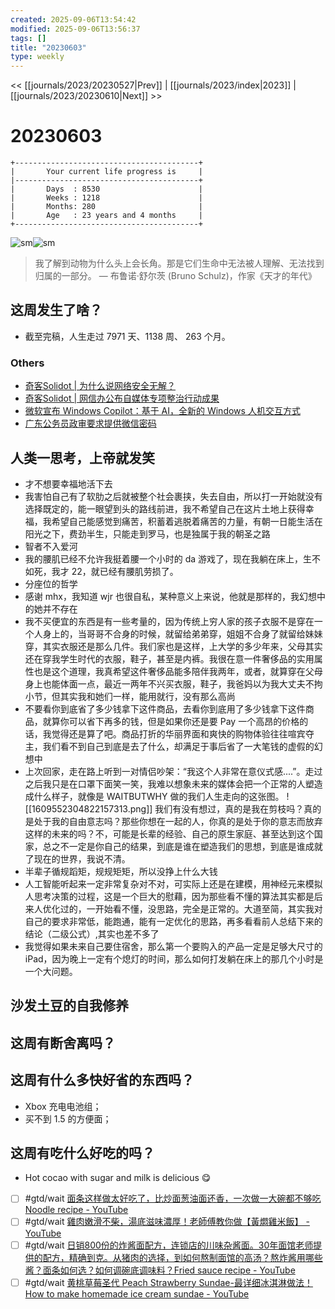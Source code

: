 ```yaml
---
created: 2025-09-06T13:54:42
modified: 2025-09-06T13:56:37
tags: []
title: "20230603"
type: weekly
---
```


<< [[journals/2023/20230527|Prev]] | [[journals/2023/index|2023]] | [[journals/2023/20230610|Next]] >>

# 20230603

```shell
+-----------------------------------------+
|       Your current life progress is     |
|-----------------------------------------+
|       Days  : 8530                      |
|       Weeks : 1218                      |
|       Months: 280                       |
|       Age   : 23 years and 4 months     |
+-----------------------------------------+
```

![sm](https://img.owspace.com/Public/uploads/Download/2023/0528.jpg)![sm](https://img.owspace.com/Public/uploads/Download/2023/0529.jpg)

> 我了解到动物为什么头上会长角。那是它们生命中无法被人理解、无法找到归属的一部分。
— 布鲁诺·舒尔茨 (Bruno Schulz)，作家《天才的年代》

## 这周发生了啥？

- 截至完稿，人生走过 7971 天、1138 周、 263 个月。

### Others

  - [奇客Solidot | 为什么说网络安全无解？](https://www.solidot.org/story?sid=75090)
  - [奇客Solidot | 网信办公布自媒体专项整治行动成果](https://www.solidot.org/story?sid=75086)
  - [微软宣布 Windows Copilot：基于 AI，全新的 Windows 人机交互方式](https://t.me/GodlyNews1/4430)
  - [广东公务员政审要求提供微信密码](https://t.me/OutsightChina/4277)

## 人类一思考，上帝就发笑

- 才不想要幸福地活下去
- 我害怕自己有了软肋之后就被整个社会裹挟，失去自由，所以打一开始就没有选择既定的，能一眼望到头的路线前进，我不希望自己在这片土地上获得幸福，我希望自己能感觉到痛苦，积蓄着逃脱着痛苦的力量，有朝一日能生活在阳光之下，费劲半生，只能走到罗马，也是独属于我的朝圣之路
- 智者不入爱河
- 我的腰肌已经不允许我挺着腰一个小时的 da 游戏了，现在我躺在床上，生不如死，我才 22，就已经有腰肌劳损了。
- 分座位的哲学
- 感谢 mhx，我知道 wjr 也很自私，某种意义上来说，他就是那样的，我幻想中的她并不存在
- 我不买便宜的东西是有一些考量的，因为传统上穷人家的孩子衣服不是穿在一个人身上的，当哥哥不合身的时候，就留给弟弟穿，姐姐不合身了就留给妹妹穿，其实衣服还是那么几件。我们家也是这样，上大学的多少年来，父母其实还在穿我学生时代的衣服，鞋子，甚至是内裤。我很在意一件奢侈品的实用属性也是这个道理，我真希望这件奢侈品能多陪伴我两年，或者，就算穿在父母身上也能体面一点，最近一两年不兴买衣服，鞋子，我爸妈以为我大丈夫不拘小节，但其实我和她们一样，能用就行，没有那么高尚
- 不要看你到底省了多少钱拿下这件商品，去看你到底用了多少钱拿下这件商品，就算你可以省下再多的钱，但是如果你还是要 Pay 一个高昂的价格的话，我觉得还是算了吧。商品打折的华丽界面和爽快的购物体验往往喧宾夺主，我们看不到自己到底是去了什么，却满足于事后省了一大笔钱的虚假的幻想中
- 上次回家，走在路上听到一对情侣吵架：“我这个人非常在意仪式感....”。走过之后我只是在口罩下面笑一笑，我难以想象未来的媒体会把一个正常的人塑造成什么样子，就像是 WAITBUTWHY 做的我们人生走向的这张图。
  ![[1609552304822157313.png]]
  我们有没有想过，真的是我在剪枝吗？真的是处于我的自由意志吗？那些你想在一起的人，你真的是处于你的意志而放弃这样的未来的吗？不，可能是长辈的经验、自己的原生家庭、甚至达到这个国家，总之不一定是你自己的结果，到底是谁在塑造我们的思想，到底是谁成就了现在的世界，我说不清。
- 半辈子循规蹈矩，规规矩矩，所以没挣上什么大钱
- 人工智能听起来一定非常复杂对不对，可实际上还是在建模，用神经元来模拟人思考决策的过程，这是一个巨大的慰藉，因为那些看不懂的算法其实都是后来人优化过的，一开始看不懂，没思路，完全是正常的。大道至简，其实我对自己的要求非常低，能跑通，能有一定优化的思路，再多看看前人总结下来的结论（二级公式）,其实也差不多了
- 我觉得如果未来自己要住宿舍，那么第一个要购入的产品一定是足够大尺寸的 iPad，因为晚上一定有个熄灯的时间，那么如何打发躺在床上的那几个小时是一个大问题。

## 沙发土豆的自我修养

## 这周有断舍离吗？

## 这周有什么多快好省的东西吗？

- Xbox 充电电池组；
- 买不到 1.5 的方便面；

## 这周有吃什么好吃的吗？

- Hot cocao with sugar and milk is delicious 😋
- [ ] #gtd/wait [面条这样做太好吃了，比炒面葱油面还香，一次做一大碗都不够吃Noodle recipe - YouTube](https://www.youtube.com/watch?v=KuvBQST8IjU)
- [ ] #gtd/wait [雞肉嫩滑不柴，湯底滋味濃厚！老師傅教你做【黃燜雞米飯】 - YouTube](https://www.youtube.com/watch?v=HFfxI7sn4fQ)
- [ ] #gtd/wait [日销800份的炸酱面配方，连锁店的川味杂酱面。30年面馆老师提供的配方，精确到克。从猪肉的选择，到如何熬制面馆的高汤？熬炸酱用哪些酱？面条如何选？如何调碗底调味料？Fried sauce recipe - YouTube](https://www.youtube.com/watch?v=HkynLH1rEt0)
- [ ] #gtd/wait [黄桃草莓圣代 Peach Strawberry Sundae-最详细冰淇淋做法！How to make homemade ice cream sundae - YouTube](https://www.youtube.com/watch?v=lLIW-vMtql8&t=95s)
